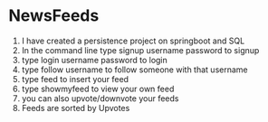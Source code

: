 # NewsFeeds
1) I have created a persistence project on springboot and SQL
2) In the command line type signup username password to signup
3) type login username password to login
4) type follow username to follow someone with that username
5) type feed <your feed> to insert your feed
6) type showmyfeed to view your own feed
7) you can also upvote/downvote your feeds
8) Feeds are sorted by Upvotes
